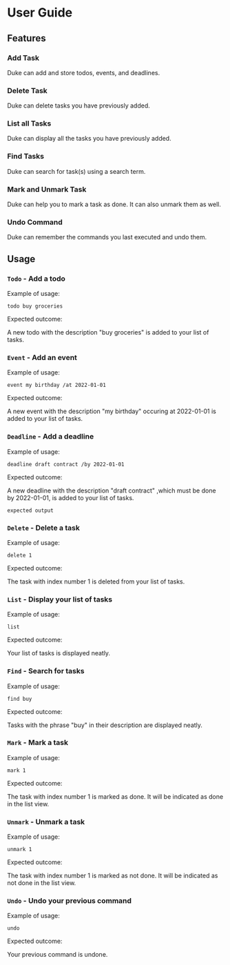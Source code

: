 # User Guide

## Features 

### Add Task

Duke can add and store todos, events, and deadlines.

### Delete Task

Duke can delete tasks you have previously added.

### List all Tasks

Duke can display all the tasks you have previously added.

### Find Tasks

Duke can search for task(s) using a search term.

### Mark and Unmark Task

Duke can help you to mark a task as done. It can also
unmark them as well.

### Undo Command

Duke can remember the commands you last executed and 
undo them.

## Usage

### `Todo` - Add a todo

Example of usage: 

`todo buy groceries`

Expected outcome:

A new todo with the description "buy groceries" is
added to your list of tasks.

### `Event` - Add an event

Example of usage:

`event my birthday /at 2022-01-01`

Expected outcome:

A new event with the description "my birthday"
occuring at 2022-01-01 is added to your list 
of tasks.

### `Deadline` - Add a deadline

Example of usage:

`deadline draft contract /by 2022-01-01`

Expected outcome:

A new deadline with the description "draft contract"
,which must be done by 2022-01-01, is added to 
your list of tasks.

```
expected output
```

### `Delete` - Delete a task

Example of usage:

`delete 1`

Expected outcome:

The task with index number 1 is deleted from your
list of tasks.

### `List` - Display your list of tasks

Example of usage:

`list`

Expected outcome:

Your list of tasks is displayed neatly.

### `Find` - Search for tasks

Example of usage:

`find buy`

Expected outcome:

Tasks with the phrase "buy" in their description
are displayed neatly.

### `Mark` - Mark a task

Example of usage:

`mark 1`

Expected outcome:

The task with index number 1 is marked as done.
It will be indicated as done in the list view.

### `Unmark` - Unmark a task

Example of usage:

`unmark 1`

Expected outcome:

The task with index number 1 is marked as not done. It will
be indicated as not done in the list view.

### `Undo` - Undo your previous command

Example of usage:

`undo`

Expected outcome:

Your previous command is undone.